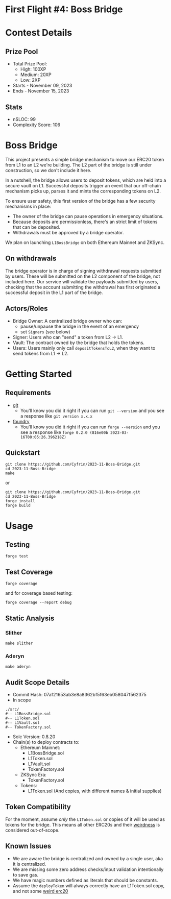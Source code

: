# First Flight #4: Boss Bridge

[//]: # (contest-details-open)

# Contest Details

## Prize Pool

- Total Prize Pool:
  - High: 100XP
  - Medium: 20XP
  - Low: 2XP
- Starts - November 09, 2023
- Ends - November 15, 2023

## Stats

- nSLOC: 99
- Complexity Score: 106

# Boss Bridge

This project presents a simple bridge mechanism to move our ERC20 token from L1 to an L2 we're building.
The L2 part of the bridge is still under construction, so we don't include it here.

In a nutshell, the bridge allows users to deposit tokens, which are held into a secure vault on L1. Successful deposits trigger an event that our off-chain mechanism picks up, parses it and mints the corresponding tokens on L2.

To ensure user safety, this first version of the bridge has a few security mechanisms in place:

- The owner of the bridge can pause operations in emergency situations.
- Because deposits are permissionless, there's an strict limit of tokens that can be deposited.
- Withdrawals must be approved by a bridge operator.

We plan on launching `L1BossBridge` on both Ethereum Mainnet and ZKSync.

## On withdrawals

The bridge operator is in charge of signing withdrawal requests submitted by users. These will be submitted on the L2 component of the bridge, not included here. Our service will validate the payloads submitted by users, checking that the account submitting the withdrawal has first originated a successful deposit in the L1 part of the bridge.

## Actors/Roles

- Bridge Owner: A centralized bridge owner who can:
  - pause/unpause the bridge in the event of an emergency
  - set `Signers` (see below)
- Signer: Users who can "send" a token from L2 -> L1.
- Vault: The contract owned by the bridge that holds the tokens.
- Users: Users mainly only call `depositTokensToL2`, when they want to send tokens from L1 -> L2.

[//]: # (contest-details-close)

[//]: # (getting-started-open)

# Getting Started

## Requirements

- [git](https://git-scm.com/book/en/v2/Getting-Started-Installing-Git)
  - You'll know you did it right if you can run `git --version` and you see a response like `git version x.x.x`
- [foundry](https://getfoundry.sh/)
  - You'll know you did it right if you can run `forge --version` and you see a response like `forge 0.2.0 (816e00b 2023-03-16T00:05:26.396218Z)`

## Quickstart

```
git clone https://github.com/Cyfrin/2023-11-Boss-Bridge.git
cd 2023-11-Boss-Bridge
make
```

or

```
git clone https://github.com/Cyfrin/2023-11-Boss-Bridge.git
cd 2023-11-Boss-Bridge
forge install
forge build
```

# Usage

## Testing

```
forge test
```

## Test Coverage

```
forge coverage
```

and for coverage based testing:

```
forge coverage --report debug
```

## Static Analysis

### Slither

```
make slither
```

### Aderyn

```
make aderyn
```

[//]: # (getting-started-close)

[//]: # (scope-open)

## Audit Scope Details

- Commit Hash: 07af21653ab3e8a8362bf5f63eb058047f562375
- In scope

```
./src/
#-- L1BossBridge.sol
#-- L1Token.sol
#-- L1Vault.sol
#-- TokenFactory.sol
```

- Solc Version: 0.8.20
- Chain(s) to deploy contracts to:
  - Ethereum Mainnet:
    - L1BossBridge.sol
    - L1Token.sol
    - L1Vault.sol
    - TokenFactory.sol
  - ZKSync Era:
    - TokenFactory.sol
  - Tokens:
    - L1Token.sol (And copies, with different names & initial supplies)

## Token Compatibility

For the moment, assume _only_ the `L1Token.sol` or copies of it will be used as tokens for the bridge. This means all other ERC20s and their [weirdness](https://github.com/d-xo/weird-erc20) is considered out-of-scope.

[//]: # (scope-close)

[//]: # (known-issues-open)

## Known Issues

- We are aware the bridge is centralized and owned by a single user, aka it is centralized.
- We are missing some zero address checks/input validation intentionally to save gas.
- We have magic numbers defined as literals that should be constants.
- Assume the `deployToken` will always correctly have an L1Token.sol copy, and not some [weird erc20](https://github.com/d-xo/weird-erc20)

[//]: # (known-issues-close)
